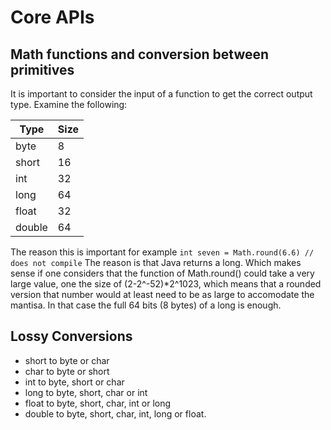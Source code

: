# Core APIs 

## Math functions and conversion between primitives
It is important to consider the input of a function to get the correct output type. 
Examine the following: 

| Type     | Size |
| -------- | ---- |
|  byte    |  8   | 
|  short   |  16  | 
|  int     |  32  | 
|  long    |  64  | 
|  float   |  32  | 
|  double  |  64  |

The reason this is important for example 
`int seven = Math.round(6.6) // does not compile`
The reason is that Java returns a long. Which makes sense if one considers that the function of Math.round() could take a very large value, one the size of (2-2^-52)*2^1023, which means that a rounded version that number would at least need to be as large to accomodate the mantisa. In that case the full 64 bits (8 bytes) of a long is enough. 

## Lossy Conversions 
- short to byte or char
- char to byte or short
- int to byte, short or char
- long to byte, short, char or int
- float to byte, short, char, int or long
- double to byte, short, char, int, long or float.

